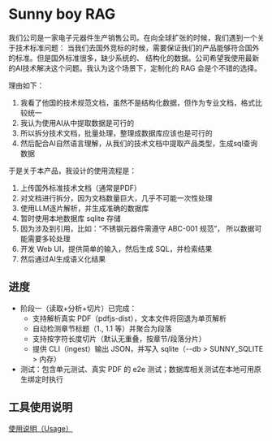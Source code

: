 Sunny boy RAG
=====

我们公司是一家电子元器件生产销售公司。在向全球扩张的时候，我们遇到一个关于技术标准问题：
当我们去国外竞标的时候，需要保证我们的产品能够符合国外的标准。但是国外标准很多，缺少系统的、
结构化的数据。公司希望我使用最新的AI技术解决这个问题。我认为这个场景下，定制化的 RAG
会是个不错的选择。

理由如下：

1. 我看了他国的技术规范文档，虽然不是结构化数据，但作为专业文档，格式比较统一
2. 我认为使用AI从中提取数据是可行的
3. 所以拆分技术文档，批量处理，整理成数据库应该也是可行的
4. 然后配合AI自然语言理解，从我们的技术文档中提取产品类型，生成sql查询数据

于是关于本产品，我设计的使用流程是：

1. 上传国外标准技术文档（通常是PDF）
2. 对文档进行拆分，因为文档数量巨大，几乎不可能一次性处理
3. 使用LLM逐片解析，并生成准确的数据库
4. 暂时使用本地数据库 sqlite 存储
5. 因为涉及到引用，比如：“不锈钢元器件需遵守 ABC-001 规范”，
    所以数据可能需要多轮处理
6. 开发 Web UI，提供简单的输入，然后生成 SQL，并检索结果
7. 然后通过AI生成语义化结果

进度
---

- 阶段一（读取+分析+切片）已完成：
  - 支持解析真实 PDF（pdfjs-dist），文本文件将回退为单页解析
  - 自动检测章节标题（1., 1.1 等）并聚合为段落
  - 支持按字符长度切片（默认无重叠，按章节/段落分片）
  - 提供 CLI（ingest）输出 JSON，并写入 sqlite（--db > SUNNY_SQLITE > 内存）
- 测试：包含单元测试、真实 PDF 的 e2e 测试；数据库相关测试在本地可用原生绑定时执行


工具使用说明
---

[使用说明（Usage）](./usage.md)
